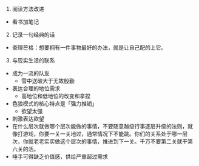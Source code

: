 1. 阅读方法改进
- 看书加笔记
2. 记录一句经典的话
- 查理芒格：想要拥有一件事物最好的办法，就是让自己配的上它。
3. 与现实生活的联系
- 成为一流的队友
	- 雪中送碳大于无故殷勤
- 表达合理的地位需求
	- 高地位和低地位的改变和拿捏
-  色狼模式的核心特点是「强力推销」
	- 欲望太强
- 刺激表达欲望
- 在什么层次就做哪个层次能做的事情，不要随意越级行事逐层升级的法则，就像打游戏，你要一关一关地过，通常情况下不能跳。你们的关系处于哪一层次，你就老老实实做这个层次的事情，推进到下一关。千万不要第二关就干第六关的活。
- 唾手可得缺乏价值感，供给严重超过需求